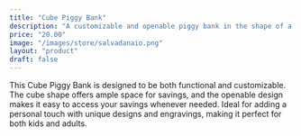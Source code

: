 ```yaml
---
title: "Cube Piggy Bank"
description: "A customizable and openable piggy bank in the shape of a cube, ideal for personalizing with unique designs."
price: "20.00"
image: "/images/store/salvadanaio.png"
layout: "product"
draft: false
---
```

This Cube Piggy Bank is designed to be both functional and customizable. The cube shape offers ample space for savings, and the openable design makes it easy to access your savings whenever needed. Ideal for adding a personal touch with unique designs and engravings, making it perfect for both kids and adults.
